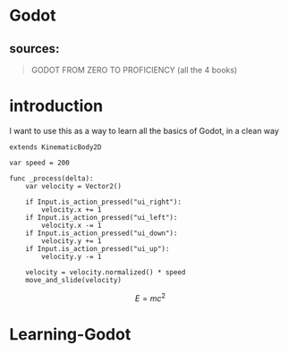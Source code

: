 # Godot

## sources:
> GODOT FROM ZERO TO PROFICIENCY (all the 4 books)


# introduction
I want to use this as a way to learn all the basics of Godot, in a clean way

```Gdscript
extends KinematicBody2D

var speed = 200

func _process(delta):
    var velocity = Vector2()

    if Input.is_action_pressed("ui_right"):
        velocity.x += 1
    if Input.is_action_pressed("ui_left"):
        velocity.x -= 1
    if Input.is_action_pressed("ui_down"):
        velocity.y += 1
    if Input.is_action_pressed("ui_up"):
        velocity.y -= 1

    velocity = velocity.normalized() * speed
    move_and_slide(velocity)
```

$$E = mc^2$$
# Learning-Godot
